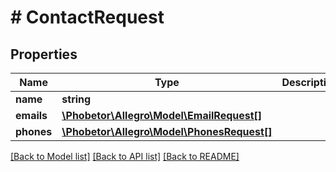 # # ContactRequest

## Properties

Name | Type | Description | Notes
------------ | ------------- | ------------- | -------------
**name** | **string** |  | [optional]
**emails** | [**\Phobetor\Allegro\Model\EmailRequest[]**](EmailRequest.md) |  | [optional]
**phones** | [**\Phobetor\Allegro\Model\PhonesRequest[]**](PhonesRequest.md) |  | [optional]

[[Back to Model list]](../../README.md#models) [[Back to API list]](../../README.md#endpoints) [[Back to README]](../../README.md)
